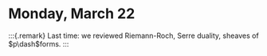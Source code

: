 # Monday, March 22


:::{.remark}
Last time: we reviewed Riemann-Roch, Serre duality, sheaves of $p\dash$forms.
:::

